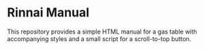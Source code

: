 # Rinnai Manual

This repository provides a simple HTML manual for a gas table with accompanying styles and a small script for a scroll-to-top button.
